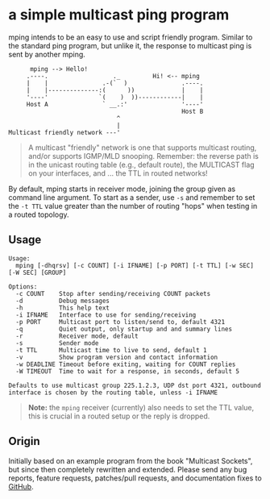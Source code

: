a simple multicast ping program
===============================

mping intends to be an easy to use and script friendly program.  Similar
to the standard ping program, but unlike it, the response to multicast
ping is sent by another mping.

```
      mping --> Hello!
     .----.                  ._         Hi! <-- mping
     |    |               .-(`  )               .----.
     |    |--------------:(      ))             |    |
     '----'              `(    )  ))------------|    |
     Host A               ` __.:'               '----'
	                                            Host B
                              ^
                              |
Multicast friendly network ---'
```

> A multicast "friendly" network is one that supports multicast routing,
> and/or supports IGMP/MLD snooping.  Remember: the reverse path is in
> the unicast routing table (e.g., default route), the MULTICAST flag
> on your interfaces, and ... the TTL in routed networks!

By default, mping starts in receiver mode, joining the group given as
command line argument.  To start as a sender, use `-s` and remember to
set the `-t TTL` value greater than the number of routing "hops" when
testing in a routed topology.


Usage
-----

```
Usage:
  mping [-dhqrsv] [-c COUNT] [-i IFNAME] [-p PORT] [-t TTL] [-w SEC] [-W SEC] [GROUP]

Options:
  -c COUNT    Stop after sending/receiving COUNT packets
  -d          Debug messages
  -h          This help text
  -i IFNAME   Interface to use for sending/receiving
  -p PORT     Multicast port to listen/send to, default 4321
  -q          Quiet output, only startup and and summary lines
  -r          Receiver mode, default
  -s          Sender mode
  -t TTL      Multicast time to live to send, default 1
  -v          Show program version and contact information
  -w DEADLINE Timeout before exiting, waiting for COUNT replies
  -W TIMEOUT  Time to wait for a response, in seconds, default 5

Defaults to use multicast group 225.1.2.3, UDP dst port 4321, outbound
interface is chosen by the routing table, unless -i IFNAME
```

> **Note:** the `mping` receiver (currently) also needs to set the TTL
> value, this is crucial in a routed setup or the reply is dropped.


Origin
------

Initially based on an example program from the book "Multicast Sockets",
but since then completely rewritten and extended.  Please send any bug
reports, feature requests, patches/pull requests, and documentation
fixes to [GitHub](https://github.com/troglobit/mping).
